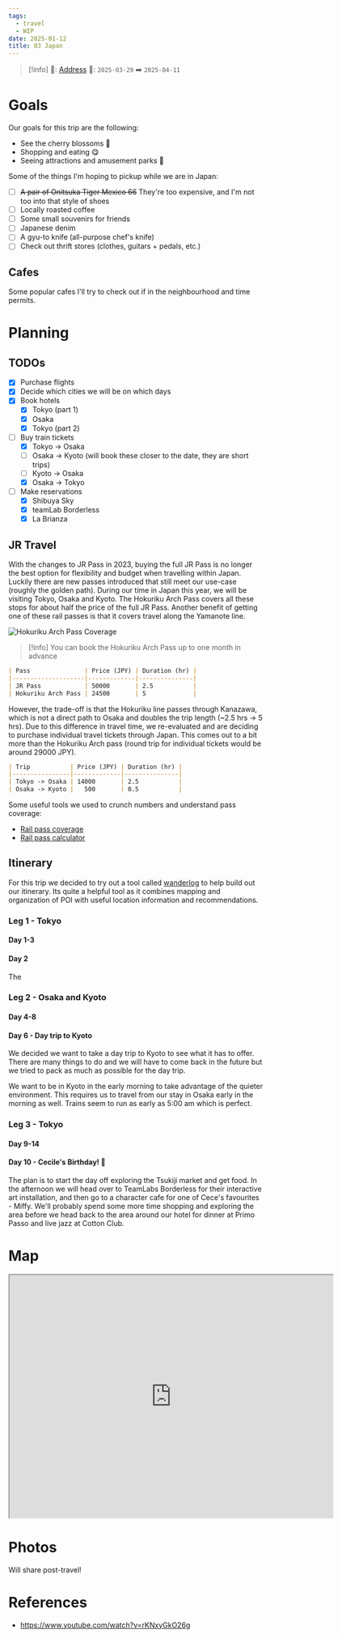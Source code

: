 ```yaml
---
tags:
  - travel
  - WIP
date: 2025-01-12
title: 03 Japan
---
```


> [!info]
>📌: [Address]()
>📅: `2025-03-29` ➡️ `2025-04-11`

# Goals

Our goals for this trip are the following:

- See the cherry blossoms 🌸
- Shopping and eating 😋
- Seeing attractions and amusement parks 🗻

Some of the things I'm hoping to pickup while we are in Japan:

- [ ] ~~A pair of Onitsuka Tiger Mexico 66~~ They're too expensive, and I'm not too into that style of shoes
- [ ] Locally roasted coffee
- [ ] Some small souvenirs for friends
- [ ] Japanese denim
- [ ] A gyu-to knife (all-purpose chef's knife)
- [ ] Check out thrift stores (clothes, guitars + pedals, etc.)

## Cafes

Some popular cafes I'll try to check out if in the neighbourhood and time permits.

# Planning

## TODOs

- [x] Purchase flights
- [x] Decide which cities we will be on which days
- [x] Book hotels
	- [x] Tokyo (part 1)
	- [x] Osaka
	- [x] Tokyo (part 2)
- [ ] Buy train tickets
	- [x] Tokyo -> Osaka
	- [ ] Osaka -> Kyoto (will book these closer to the date, they are short trips)
	- [ ] Kyoto -> Osaka
	- [x] Osaka -> Tokyo
- [ ] Make reservations
	- [x] Shibuya Sky
	- [x] teamLab Borderless
	- [x] La Brianza

## JR Travel

With the changes to JR Pass in 2023, buying the full JR Pass is no longer the best option for flexibility and budget when travelling within Japan. Luckily there are new passes introduced that still meet our use-case (roughly the golden path). During our time in Japan this year, we will be visiting Tokyo, Osaka and Kyoto. The Hokuriku Arch Pass covers all these stops for about half the price of the full JR Pass. Another benefit of getting one of these rail passes is that it covers travel along the Yamanote line. 

![Hokuriku Arch Pass Coverage](https://www.japan-guide.com/g23/map_pass_10.png)

> [!info]
> You can book the Hokuriku Arch Pass up to one month in advance

```markdown
| Pass               | Price (JPY) | Duration (hr) |
|--------------------|-------------|---------------|
| JR Pass            | 50000       | 2.5           |
| Hokuriku Arch Pass | 24500       | 5             |
```

However, the trade-off is that the Hokuriku line passes through Kanazawa, which is not a direct path to Osaka and doubles the trip length (~2.5 hrs -> 5 hrs). Due to this difference in travel time, we re-evaluated and are deciding to purchase individual travel tickets through Japan. This comes out to a bit more than the Hokuriku Arch pass (round trip for individual tickets would be around 29000 JPY).

```markdown
| Trip           | Price (JPY) | Duration (hr) |
|----------------|-------------|---------------|
| Tokyo -> Osaka | 14000       | 2.5           |
| Osaka -> Kyoto |   500       | 0.5           |
```

Some useful tools we used to crunch numbers and understand pass coverage:

- [Rail pass coverage](https://www.japan-guide.com/e/e2357.html)
- [Rail pass calculator](https://www.japan-guide.com/railpass/)

## Itinerary

For this trip we decided to try out a tool called [wanderlog](https://wanderlog.com/) to help build out our itinerary. Its quite a helpful tool as it combines mapping and organization of POI with useful location information and recommendations.

### Leg 1 - Tokyo

#### Day 1-3

#### Day 2

The 

### Leg 2 - Osaka and Kyoto

#### Day 4-8

#### Day 6 - Day trip to Kyoto

We decided we want to take a day trip to Kyoto to see what it has to offer. There are many things to do and we will have to come back in the future but we tried to pack as much as possible for the day trip.

We want to be in Kyoto in the early morning to take advantage of the quieter environment. This requires us to travel from our stay in Osaka early in the morning as well. Trains seem to run as early as 5:00 am which is perfect.

### Leg 3 - Tokyo

#### Day 9-14

#### Day 10 - Cecile's Birthday! 🎉

The plan is to start the day off exploring the Tsukiji market and get food. In the afternoon we will head over to TeamLabs Borderless for their interactive art installation, and then go to a character cafe for one of Cece's favourites - Miffy. We'll probably spend some more time shopping and exploring the area before we head back to the area around our hotel for dinner at Primo Passo and live jazz at Cotton Club. 

# Map

<iframe src="https://www.google.com/maps/d/u/0/embed?mid=1_uWhSgOEiNJWOxNA4gHQiJJ83wA9bWQ&ehbc=2E312F" width="640" height="480"></iframe>

# Photos

Will share post-travel!

# References

- https://www.youtube.com/watch?v=rKNxyGkO26g

